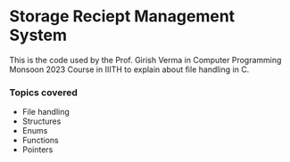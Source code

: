# Storage Reciept Management System

This is the code used by the Prof. Girish Verma  in Computer Programming Monsoon 2023 Course in IIITH to explain about file handling in C.

### Topics covered 
- File handling
- Structures
- Enums
- Functions
- Pointers
